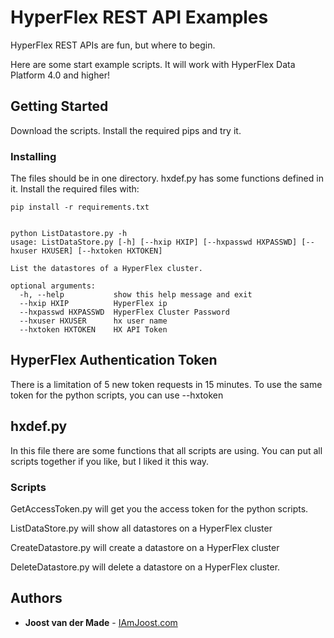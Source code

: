 # HyperFlex REST API Examples

HyperFlex REST APIs are fun, but where to begin.

Here are some start example scripts. It will work with HyperFlex Data Platform 4.0 and higher!


## Getting Started

Download the scripts. Install the required pips and try it.


### Installing

The files should be in one directory. hxdef.py has some functions defined in it.
Install the required files with:

```
pip install -r requirements.txt


python ListDatastore.py -h
usage: ListDataStore.py [-h] [--hxip HXIP] [--hxpasswd HXPASSWD] [--hxuser HXUSER] [--hxtoken HXTOKEN]

List the datastores of a HyperFlex cluster.

optional arguments:
  -h, --help           show this help message and exit
  --hxip HXIP          HyperFlex ip
  --hxpasswd HXPASSWD  HyperFlex Cluster Password
  --hxuser HXUSER      hx user name
  --hxtoken HXTOKEN    HX API Token
```

## HyperFlex Authentication Token
There is a limitation of 5 new token requests in 15 minutes. To use the same token for the python scripts, you can use --hxtoken <token>

## hxdef.py

In this file there are some functions that all scripts are using. You can put all scripts together if you like,
but I liked it this way.

### Scripts

GetAccessToken.py will get you the access token for the python scripts.

ListDataStore.py will show all datastores on a HyperFlex cluster

CreateDatastore.py will create a datastore on a HyperFlex cluster

DeleteDatastore.py will delete a datastore on a HyperFlex cluster.


## Authors

* **Joost van der Made** - [IAmJoost.com](https://iamjoost.com)
